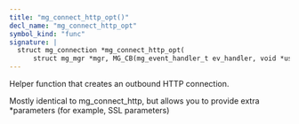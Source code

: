 ```yaml
---
title: "mg_connect_http_opt()"
decl_name: "mg_connect_http_opt"
symbol_kind: "func"
signature: |
  struct mg_connection *mg_connect_http_opt(
      struct mg_mgr *mgr, MG_CB(mg_event_handler_t ev_handler, void *user_data);
---
```


Helper function that creates an outbound HTTP connection.

Mostly identical to mg_connect_http, but allows you to provide extra
*parameters
(for example, SSL parameters) 

